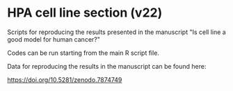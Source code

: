 # HPA cell line section (v22)
Scripts for reproducing the results presented in the manuscript "Is cell line a good model for human cancer?"

Codes can be run starting from the main R script file.

Data for reproducing the results in the manuscript can be found here:

https://doi.org/10.5281/zenodo.7874749

